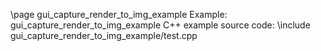 \page gui_capture_render_to_img_example Example: gui_capture_render_to_img_example
C++ example source code:
\include gui_capture_render_to_img_example/test.cpp
